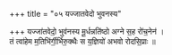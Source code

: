 +++
title = "०५ यज्जातवेदो भुवनस्य"

+++
यज्जा॑तवेदो॒ भुव॑नस्य मू॒र्धन्नति॑ष्ठो अग्ने स॒ह रो॑च॒नेन॑ ।  
तं त्वा॑हेम म॒तिभि॑र्गी॒र्भिरु॒क्थैः स य॒ज्ञियो॑ अभवो रोदसि॒प्राः ॥